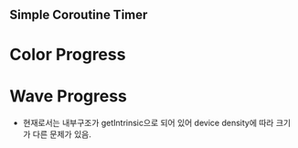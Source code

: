 ## Simple Coroutine Timer

# Color Progress

# Wave Progress
- 현재로서는 내부구조가 getIntrinsic으로 되어 있어 device density에 따라 크기가 다른 문제가 있음.
